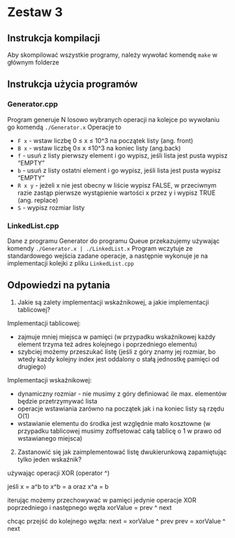 # Zestaw 3

## Instrukcja kompilacji
Aby skompilować wszystkie programy, należy wywołać komendę `make` w głównym folderze

## Instrukcja użycia programów
### Generator.cpp
Program generuje N losowo wybranych operacji na kolejce po wywołaniu go komendą `./Generator.x`
Operacje to 
- `F x` - wstaw liczbę 0 ≤ x ≤ 10^3 na początek listy (ang. front)
- `B x` - wstaw liczbę 0≤ x ≤10^3 na koniec listy (ang.back)
- `f` - usuń z listy pierwszy element i go wypisz, jeśli lista jest pusta wypisz “EMPTY”
- `b` - usuń z listy ostatni element i go wypisz, jeśli lista jest pusta wypisz “EMPTY”
- `R x y` - jeżeli x nie jest obecny w liście wypisz FALSE, w przeciwnym razie zastąp pierwsze
wystąpienie wartości x przez y i wypisz TRUE (ang. replace)
- `S` - wypisz rozmiar listy

### LinkedList.cpp
Dane z programu Generator do programu Queue przekazujemy używając komendy `./Generator.x | ./LinkedList.x`
Program wczytuje ze standardowego wejścia zadane operacje, a następnie wykonuje je na implementacji kolejki z pliku `LinkedList.cpp`


## Odpowiedzi na pytania
1. Jakie są zalety implementacji wskaźnikowej, a jakie implementacji tablicowej?

Implementacji tablicowej:
- zajmuje mniej miejsca w pamięci (w przypadku wskaźnikowej każdy element trzyma też adres kolejnego i poprzedniego elementu)
- szybciej możemy przeszukać listę (jeśli z góry znamy jej rozmiar, bo wtedy każdy kolejny index jest oddalony o stałą jednostkę pamięci od drugiego)

Implementacji wskaźnikowej:
- dynamiczny rozmiar - nie musimy z góry definiować ile max. elementów będzie przetrzymywać lista
- operacje wstawiania zarówno na początek jak i na koniec listy są rzędu O(1)
- wstawianie elementu do środka jest względnie mało kosztowne (w przypadku tablicowej musimy zoffsetować całą tablicę o 1 w prawo od wstawianego miejsca)


2. Zastanowić się jak zaimplementować listę dwukierunkową zapamiętując tylko jeden wskaźnik?

używając operacji XOR (operator ^)

jeśli x = a^b to x^b = a oraz x^a = b

iterując możemy przechowywać w pamięci jedynie operacje XOR poprzedniego i następnego węzła
xorValue = prev ^ next

chcąc przejść do kolejnego węzła:
next = xorValue ^ prev
prev = xorValue ^ next
